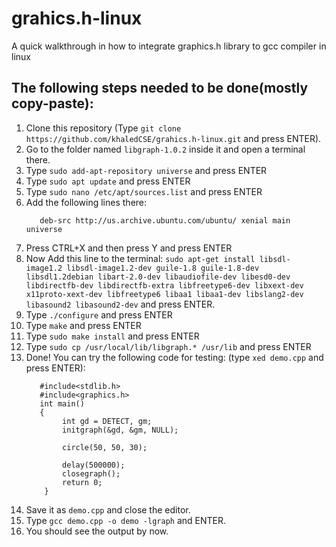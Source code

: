 # grahics.h-linux
A quick walkthrough in how to integrate graphics.h library to gcc compiler in linux

## The following steps needed to be done(mostly copy-paste):
1. Clone this repository (Type `git clone https://github.com/khaledCSE/grahics.h-linux.git` and press ENTER).
2. Go to the folder named `libgraph-1.0.2` inside it and open a terminal there.
3. Type `sudo add-apt-repository universe` and press ENTER
4. Type `sudo apt update` and press ENTER
5. Type `sudo nano /etc/apt/sources.list` and press ENTER
6. Add the following lines there:
    ```deb http://us.archive.ubuntu.com/ubuntu/ xenial main universe
       deb-src http://us.archive.ubuntu.com/ubuntu/ xenial main universe
7. Press CTRL+X and then press Y and press ENTER
8. Now Add this line to the terminal:
    `sudo apt-get install libsdl-image1.2 libsdl-image1.2-dev guile-1.8 guile-1.8-dev libsdl1.2debian libart-2.0-dev libaudiofile-dev libesd0-dev libdirectfb-dev libdirectfb-extra libfreetype6-dev libxext-dev x11proto-xext-dev libfreetype6 libaa1 libaa1-dev libslang2-dev libasound2 libasound2-dev` and press ENTER.
9. Type `./configure` and press ENTER
10. Type `make` and press ENTER
11. Type `sudo make install` and press ENTER
12. Type `sudo cp /usr/local/lib/libgraph.* /usr/lib` and press ENTER
13. Done! You can try the following code for testing: (type `xed demo.cpp` and press ENTER):
    ```#include<stdio.h> 
       #include<stdlib.h> 
       #include<graphics.h> 
       int main() 
       { 
            int gd = DETECT, gm; 
            initgraph(&gd, &gm, NULL); 
  
            circle(50, 50, 30); 
  
            delay(500000); 
            closegraph(); 
            return 0; 
        }
14. Save it as `demo.cpp` and close the editor.
15. Type `gcc demo.cpp -o demo -lgraph` and ENTER.
16. You should see the output by now.